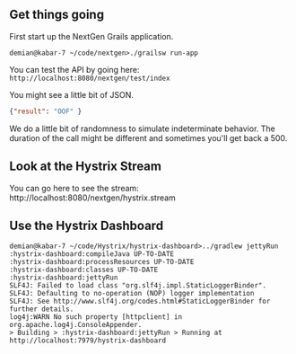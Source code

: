 ## Get things going
First start up the NextGen Grails application.
```
demian@kabar-7 ~/code/nextgen>./grailsw run-app
```

You can test the API by going here:
`http://localhost:8080/nextgen/test/index`

You might see a little bit of JSON.
``` json
{"result": "OOF" }
```

We do a little bit of randomness to simulate indeterminate
behavior.  The duration of the call might be different
and sometimes you'll get back a 500.

## Look at the Hystrix Stream
You can go here to see the stream: 
http://localhost:8080/nextgen/hystrix.stream

## Use the Hystrix Dashboard
```
demian@kabar-7 ~/code/Hystrix/hystrix-dashboard>../gradlew jettyRun
:hystrix-dashboard:compileJava UP-TO-DATE
:hystrix-dashboard:processResources UP-TO-DATE
:hystrix-dashboard:classes UP-TO-DATE
:hystrix-dashboard:jettyRun
SLF4J: Failed to load class "org.slf4j.impl.StaticLoggerBinder".
SLF4J: Defaulting to no-operation (NOP) logger implementation
SLF4J: See http://www.slf4j.org/codes.html#StaticLoggerBinder for further details.
log4j:WARN No such property [httpclient] in org.apache.log4j.ConsoleAppender.
> Building > :hystrix-dashboard:jettyRun > Running at http://localhost:7979/hystrix-dashboard
```




